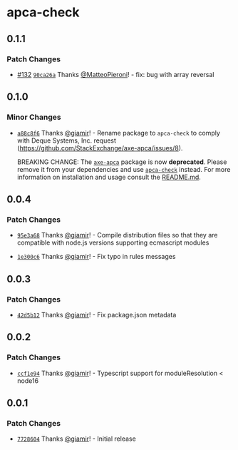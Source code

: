 # apca-check

## 0.1.1

### Patch Changes

-   [#132](https://github.com/StackExchange/apca-check/pull/132) [`90ca26a`](https://github.com/StackExchange/apca-check/commit/90ca26ac7f5fd93ad61d4184936ba7d13440417d) Thanks [@MatteoPieroni](https://github.com/MatteoPieroni)! - fix: bug with array reversal

## 0.1.0

### Minor Changes

-   [`a88c8f6`](https://github.com/StackExchange/apca-check/commit/a88c8f67b6f428af6a6280fcbae074eb47f668c0) Thanks [@giamir](https://github.com/giamir)! - Rename package to `apca-check` to comply with Deque Systems, Inc. request (https://github.com/StackExchange/axe-apca/issues/8).

    BREAKING CHANGE: The [`axe-apca`](https://www.npmjs.com/package/axe-apca) package is now **deprecated**.
    Please remove it from your dependencies and use [`apca-check`](https://www.npmjs.com/package/apca-check) instead.
    For more information on installation and usage consult the [README.md](https://github.com/StackExchange/apca-check).

## 0.0.4

### Patch Changes

-   [`95e3a68`](https://github.com/StackExchange/apca-check/commit/95e3a68c581d6c54e7ec8d54ba5a5534943665e7) Thanks [@giamir](https://github.com/giamir)! - Compile distribution files so that they are compatible with node.js versions supporting ecmascript modules

-   [`1e300c6`](https://github.com/StackExchange/apca-check/commit/1e300c64de3d67798d4ee3214da61a102d699cd3) Thanks [@giamir](https://github.com/giamir)! - Fix typo in rules messages

## 0.0.3

### Patch Changes

-   [`42d5b12`](https://github.com/StackExchange/apca-check/commit/42d5b12035bfea11c37346613e6f8d91225bb80f) Thanks [@giamir](https://github.com/giamir)! - Fix package.json metadata

## 0.0.2

### Patch Changes

-   [`ccf1e94`](https://github.com/StackExchange/apca-check/commit/ccf1e94bc1c8c231667fd84d943b2065cf6283fb) Thanks [@giamir](https://github.com/giamir)! - Typescript support for moduleResolution < node16

## 0.0.1

### Patch Changes

-   [`7728604`](https://github.com/StackExchange/apca-check/commit/7728604acb78e886ce4b7989a1cf916354c167b2) Thanks [@giamir](https://github.com/giamir)! - Initial release
